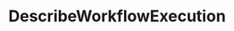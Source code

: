 # DescribeWorkflowExecution

<api-endpoint openapi-path="../../../milestone.openapi.json" method="GET" endpoint="/workflow/execution/{executionId}"/>
